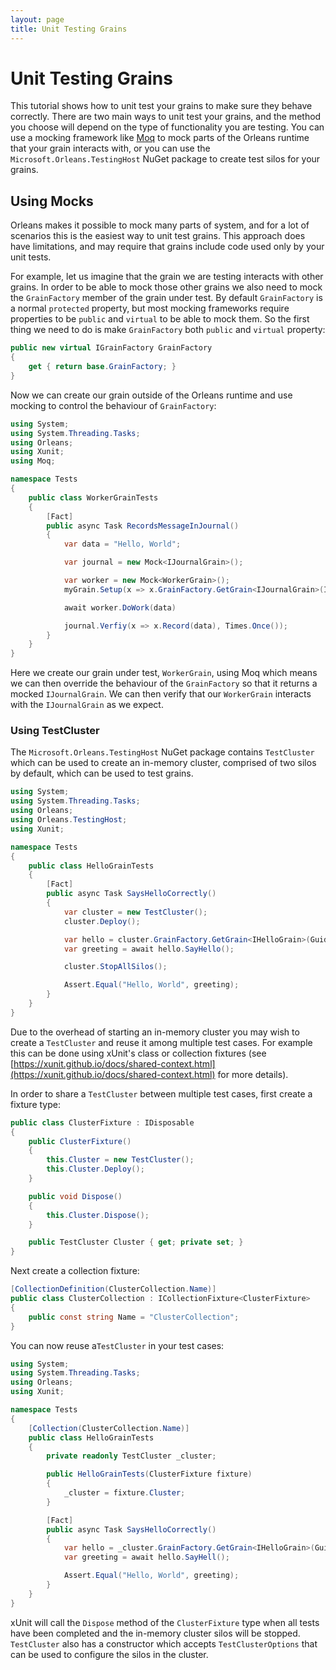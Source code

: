 ```yaml
---
layout: page
title: Unit Testing Grains
---
```


# Unit Testing Grains

This tutorial shows how to unit test your grains to make sure they behave correctly.
There are two main ways to unit test your grains, and the method you choose will depend on the type of functionality you are testing.
You can use a mocking framework like [Moq](https://github.com/moq/moq) to mock parts of the Orleans runtime that your grain interacts with, or you can use the  `Microsoft.Orleans.TestingHost` NuGet package to create test silos for your grains.

## Using Mocks

Orleans makes it possible to mock many parts of system, and for a lot of scenarios this is the easiest way to unit test grains. 
This approach does have limitations, and may require that grains include code used only by your unit tests.

For example, let us imagine that the grain we are testing interacts with other grains.
In order to be able to mock those other grains we also need to mock the `GrainFactory` member of the grain under test.
By default `GrainFactory` is a normal `protected` property, but most mocking frameworks require properties to be `public` and `virtual` to be able to mock them.
So the first thing we need to do is make `GrainFactory` both `public` and `virtual` property:

```csharp
public new virtual IGrainFactory GrainFactory 
{
    get { return base.GrainFactory; }
}
```

Now we can create our grain outside of the Orleans runtime and use mocking to control the behaviour of `GrainFactory`:

```csharp
using System;
using System.Threading.Tasks;
using Orleans;
using Xunit;
using Moq;

namespace Tests 
{
    public class WorkerGrainTests 
    {
        [Fact]
        public async Task RecordsMessageInJournal() 
        {
            var data = "Hello, World";

            var journal = new Mock<IJournalGrain>();            

            var worker = new Mock<WorkerGrain>();
            myGrain.Setup(x => x.GrainFactory.GetGrain<IJournalGrain>(It.IsAny<Guid>())).Returns(journal.Object);

            await worker.DoWork(data)

            journal.Verfiy(x => x.Record(data), Times.Once());
        }
    }
}
```

Here we create our grain under test, `WorkerGrain`, using Moq which means we can then override the behaviour of the `GrainFactory` so that it returns a mocked `IJournalGrain`. 
We can then verify that our `WorkerGrain` interacts with the `IJournalGrain` as we expect.

### Using TestCluster

The `Microsoft.Orleans.TestingHost` NuGet package contains `TestCluster` which can be used to create an in-memory cluster, comprised of two silos by default, which can be used to test grains.

```csharp
using System;
using System.Threading.Tasks;
using Orleans;
using Orleans.TestingHost;
using Xunit;

namespace Tests 
{
    public class HelloGrainTests 
    {
        [Fact]
        public async Task SaysHelloCorrectly()
        {
            var cluster = new TestCluster();
            cluster.Deploy();

            var hello = cluster.GrainFactory.GetGrain<IHelloGrain>(Guid.NewGuid());
            var greeting = await hello.SayHello();

            cluster.StopAllSilos();

            Assert.Equal("Hello, World", greeting);
        }
    }
}
```

Due to the overhead of starting an in-memory cluster you may wish to create a `TestCluster` and reuse it among multiple test cases.
For example this can be done using xUnit's class or collection fixtures (see [https://xunit.github.io/docs/shared-context.html](https://xunit.github.io/docs/shared-context.html) for more details).

In order to share a `TestCluster` between multiple test cases, first create a fixture type:

```csharp
public class ClusterFixture : IDisposable 
{
    public ClusterFixture()
    {
        this.Cluster = new TestCluster();
        this.Cluster.Deploy();
    }

    public void Dispose()
    {
        this.Cluster.Dispose();
    }

    public TestCluster Cluster { get; private set; }
}
```

Next create a collection fixture:

```csharp
[CollectionDefinition(ClusterCollection.Name)]
public class ClusterCollection : ICollectionFixture<ClusterFixture>
{    
    public const string Name = "ClusterCollection";
}
```

You can now reuse a`TestCluster` in your test cases:

```csharp
using System;
using System.Threading.Tasks;
using Orleans;
using Xunit;

namespace Tests
{
    [Collection(ClusterCollection.Name)]
    public class HelloGrainTests
    {
        private readonly TestCluster _cluster;

        public HelloGrainTests(ClusterFixture fixture)
        {
            _cluster = fixture.Cluster;
        }

        [Fact]
        public async Task SaysHelloCorrectly()
        {            
            var hello = _cluster.GrainFactory.GetGrain<IHelloGrain>(Guid.NewGuid());
            var greeting = await hello.SayHell();

            Assert.Equal("Hello, World", greeting);
        }
    }
}
```

xUnit will call the `Dispose` method of the `ClusterFixture` type when all tests have been completed and the in-memory cluster silos will be stopped.
`TestCluster` also has a constructor which accepts `TestClusterOptions` that can be used to configure the silos in the cluster.
